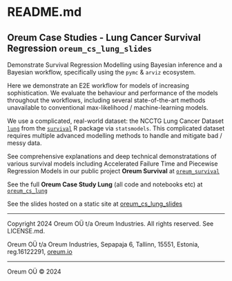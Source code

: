 # README.md

## Oreum Case Studies - Lung Cancer Survival Regression `oreum_cs_lung_slides`

Demonstrate Survival Regression Modelling using Bayesian inference and a
Bayesian workflow, specifically using the `pymc` & `arviz` ecosystem.

Here we demonstrate an E2E workflow for models of increasing sophistication.
We evaluate the behaviour and performance of the models throughout the workflows,
including several state-of-the-art methods unavailable to conventional
max-likelihood / machine-learning models.

We use a complicated, real-world dataset: the NCCTG Lung Cancer Dataset
[`lung`](https://vincentarelbundock.github.io/Rdatasets/doc/survival/cancer.html) from the
[`survival`](https://github.com/therneau/survival) R package via `statsmodels`.
This complicated dataset requires multiple advanced modelling methods to
handle and mitigate bad / messy data.

See comprehensive explanations and deep technical demonstratations of various 
survival models including Accelerated Failure Time and Piecewise Regression Models
in our public project **Oreum Survival** at 
[`oreum_survival`](https://github.com/oreum-industries/oreum_survival) 


See the full **Oreum Case Study Lung** (all code and notebooks etc) at 
[`oreum_cs_lung`](https://github.com/oreum-industries/oreum_cs_lung)

See the slides hosted on a static site at 
[oreum_cs_lung_slides](https://oreum-industries.github.io/oreum_cs_lung_slides/)

---

Copyright 2024 Oreum OÜ t/a Oreum Industries. All rights reserved.
See LICENSE.md.

Oreum OÜ t/a Oreum Industries, Sepapaja 6, Tallinn, 15551, Estonia,
reg.16122291, [oreum.io](https://oreum.io)

---
Oreum OÜ &copy; 2024
